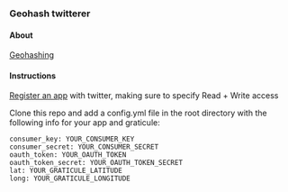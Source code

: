### Geohash twitterer

#### About

[Geohashing](http://wiki.xkcd.com/geohashing/Main_Page)

#### Instructions
		
[Register an app](https://dev.twitter.com/apps/new) with twitter, making sure to specify Read + Write access

Clone this repo and add a config.yml file in the root directory with the following info for your app and graticule: 

    consumer_key: YOUR_CONSUMER_KEY
    consumer_secret: YOUR_CONSUMER_SECRET
    oauth_token: YOUR_OAUTH_TOKEN
    oauth_token_secret: YOUR_OAUTH_TOKEN_SECRET
    lat: YOUR_GRATICULE_LATITUDE
    long: YOUR_GRATICULE_LONGITUDE